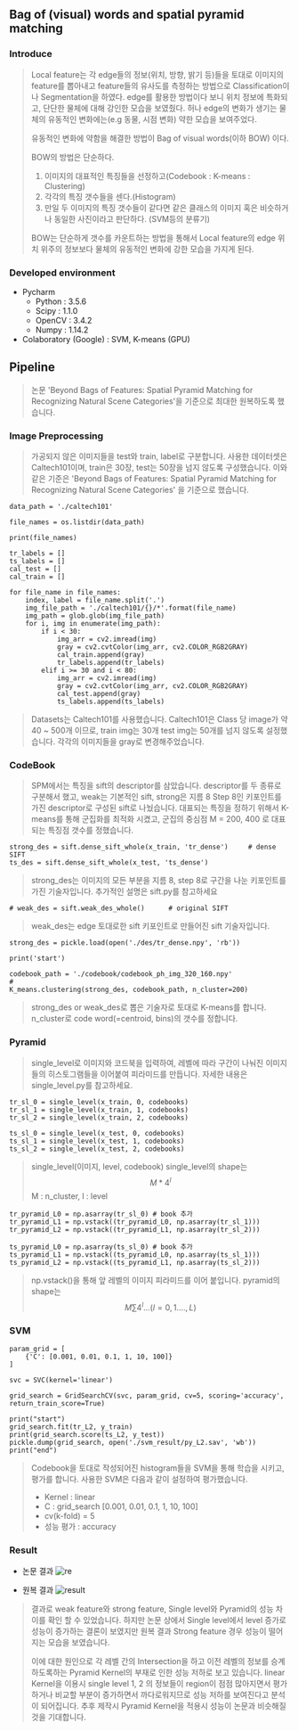 ﻿## Bag of (visual) words and spatial pyramid matching

### Introduce

> Local feature는 각 edge들의 정보(위치, 방향, 밝기 등)들을 토대로 이미지의 feature를 뽑아내고 feature들의 유사도를 측정하는 방법으로 Classification이나 Segmentation을 하였다. edge를 활용한 방법이다 보니 위치 정보에 특화되고, 단단한 물체에 대해 강인한 모습을 보였줬다. 허나 edge의 변화가 생기는 물체의 유동적인 변화에는(e.g 동물, 시점 변화) 약한 모습을 보여주었다.
>
>   유동적인 변화에 약함을 해결한 방법이 Bag of visual words(이하 BOW) 이다.  
>  
> BOW의 방법은 단순하다. 
> 1. 이미지의 대표적인 특징들을 선정하고(Codebook : K-means : Clustering) 
> 2. 각각의 특징 갯수들을 센다.(Histogram)
> 3. 만일 두 이미지의 특징 갯수들이 같다면  같은 클래스의 이미지 혹은 비슷하거나 동일한 사진이라고 판단하다. (SVM등의 분류기)
> 
> BOW는 단순하게 갯수를 카운트하는 방법을 통해서 Local feature의 edge 위치 위주의 정보보다 물체의 유동적인 변화에 강한 모습을 가지게 된다.

### Developed environment
- Pycharm
	- Python : 3.5.6
	- Scipy : 1.1.0
	- OpenCV : 3.4.2
	- Numpy : 1.14.2
- Colaboratory (Google) : SVM, K-means (GPU)

## Pipeline
>논문 'Beyond Bags of Features: Spatial Pyramid Matching for Recognizing Natural Scene Categories'을 기준으로 최대한 원복하도록 했습니다.

### Image Preprocessing

>가공되지 않은 이미지들을 test와 train, label로 구분합니다.
사용한 데이터셋은 Caltech101이며,
train은 30장, test는 50장을 넘지 않도록 구성했습니다.
이와 같은 기준은 'Beyond Bags of Features: Spatial Pyramid Matching for Recognizing Natural Scene Categories' 을 기준으로 했습니다.

```
data_path = './caltech101'  
  
file_names = os.listdir(data_path)  
  
print(file_names)  
  
tr_labels = []  
ts_labels = []  
cal_test = []  
cal_train = []  
  
for file_name in file_names:  
    index, label = file_name.split('.')  
    img_file_path = './caltech101/{}/*'.format(file_name)  
    img_path = glob.glob(img_file_path)  
    for i, img in enumerate(img_path):  
        if i < 30:  
            img_arr = cv2.imread(img)  
            gray = cv2.cvtColor(img_arr, cv2.COLOR_RGB2GRAY)  
            cal_train.append(gray)  
            tr_labels.append(tr_labels)  
        elif i >= 30 and i < 80:  
            img_arr = cv2.imread(img)  
            gray = cv2.cvtColor(img_arr, cv2.COLOR_RGB2GRAY)  
            cal_test.append(gray)  
            ts_labels.append(ts_labels)
```
> Datasets는 Caltech101를 사용했습니다.
> Caltech101은 Class 당 image가 약 40 ~ 500개 이므로, train img는 30개 test img는 50개를 넘지 않도록 설정했습니다.
> 각각의 이미지들을 gray로 변경해주었습니다.

### CodeBook
> SPM에서는 특징을 sift의 descriptor를 삼았습니다. 
> descriptor를 두 종류로 구분해서 했고, weak는 기본적인 sift, strong은 지름 8 Step 8인 키포인트를 가진 descriptor로 구성된 sift로 나눴습니다.
> 대표되는 특징을 정하기 위해서 K-means를 통해 군집화를 최적화 시켰고, 군집의 중심점 M = 200, 400 로 대표되는 특징점 갯수를 정했습니다.
```
strong_des = sift.dense_sift_whole(x_train, 'tr_dense')     # dense SIFT  
ts_des = sift.dense_sift_whole(x_test, 'ts_dense')
``` 
> strong_des는 이미지의 모든 부분을 지름 8, step 8로 구간을 나눈 키포인트를  가진 기술자입니다.
> 추가적인 설명은 sift.py를 참고하세요 
```
# weak_des = sift.weak_des_whole()      # original SIFT  
```
> weak_des는 edge 토대로한 sift 키포인트로  만들어진 sift 기술자입니다. 
```
strong_des = pickle.load(open('./des/tr_dense.npy', 'rb'))  
  
print('start')  
  
codebook_path = './codebook/codebook_ph_img_320_160.npy'  
#  
K_means.clustering(strong_des, codebook_path, n_cluster=200)
```
>strong_des or weak_des로 뽑은 기술자로 토대로 K-means를 합니다.
>n_cluster로 code word(=centroid, bins)의 갯수를 정합니다.

### Pyramid
> single_level로 이미지와 코드북을 입력하여,  레벨에 따라 구간이 나눠진 이미지들의 히스토그램들을 이어붙여 피라미드를 만듭니다.
> 자세한 내용은 single_level.py를 참고하세요.
```
tr_sl_0 = single_level(x_train, 0, codebooks)  
tr_sl_1 = single_level(x_train, 1, codebooks)  
tr_sl_2 = single_level(x_train, 2, codebooks)  
  
ts_sl_0 = single_level(x_test, 0, codebooks)  
ts_sl_1 = single_level(x_test, 1, codebooks)  
ts_sl_2 = single_level(x_test, 2, codebooks)
```
>single_level(이미지, level, codebook)
>single_level의 shape는 $$M * 4^l $$ M : n_cluster, l : level

```
tr_pyramid_L0 = np.asarray(tr_sl_0) # book 추가  
tr_pyramid_L1 = np.vstack((tr_pyramid_L0, np.asarray(tr_sl_1)))  
tr_pyramid_L2 = np.vstack((tr_pyramid_L1, np.asarray(tr_sl_2)))  
  
ts_pyramid_L0 = np.asarray(ts_sl_0) # book 추가  
ts_pyramid_L1 = np.vstack((ts_pyramid_L0, np.asarray(ts_sl_1)))  
ts_pyramid_L2 = np.vstack((ts_pyramid_L1, np.asarray(ts_sl_2)))
```
> np.vstack()을 통해 앞 레벨의 이미지 피라미드를 이어 붙입니다.
> pyramid의 shape는 $${M\sum 4^l } ...(l = 0, 1.... ,L) $$

### SVM
```
param_grid = [  
    {'C': [0.001, 0.01, 0.1, 1, 10, 100]}  
]  
  
svc = SVC(kernel='linear')  
  
grid_search = GridSearchCV(svc, param_grid, cv=5, scoring='accuracy', return_train_score=True)  
  
print("start")  
grid_search.fit(tr_L2, y_train)  
print(grid_search.score(ts_L2, y_test))  
pickle.dump(grid_search, open('./svm_result/py_L2.sav', 'wb'))  
print("end")
```

> Codebook을 토대로 작성되어진 histogram들을 SVM을 통해 학습을 시키고, 평가를 합니다.
> 사용한 SVM은 다음과 같이 설정하여 평가했습니다. 
> - Kernel : linear
> - C : grid_search [0.001, 0.01, 0.1, 1, 10, 100]
> - cv(k-fold) = 5
> - 성능 평가 : accuracy

### Result
- 논문 결과
![re](https://user-images.githubusercontent.com/11758940/62853841-86d5a280-bd28-11e9-8419-712455fb42b7.png)

- 원복 결과
![result](https://user-images.githubusercontent.com/39458619/62927932-7a1d8100-bdf2-11e9-9a9b-4fb17d692b51.png)
> 결과로 weak feature와 strong feature, Single level와 Pyramid의 성능 차이를 확인 할 수 있었습니다. 하지만 논문 상에서 Single level에서 level 증가로 성능이 증가하는 결론이 보였지만 원복 결과 Strong feature 경우 성능이 떨어지는 모습을 보였습니다.
> 
> 이에 대한 원인으로 각 레벨 간의 Intersection을 하고 이전 레벨의 정보를 승계하도록하는 Pyramid Kernel의 부재로 인한 성능 저하로 보고 있습니다.
>  linear Kernel을 이용시 single level 1, 2 의 정보들이 region이 점점 많아지면서 평가하거나 비교할 부분이 증가하면서 까다로워지므로 성능 저하를 보여진다고 분석이 되어집니다.
>  추후 제작시 Pyramid Kernel을 적용시 성능이 논문과 비슷해질 것을 기대합니다.

